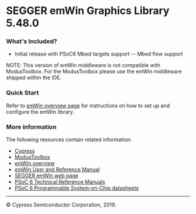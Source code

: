 # SEGGER emWin Graphics Library 5.48.0
 
### What's Included?
* Initial release with PSoC6 Mbed targets support -- Mbed flow support

NOTE: This version of emWin middleware is not compatible with ModusToolbox. For the ModusToolbox please use the emWin middleware shipped within the IDE.

### Quick Start
Refer to [emWin overview page](https://cypresssemiconductorco.github.io/middleware-emwin/emwin_overview/html/index.html) for instructions on how to set up and configure the emWin library.

### More information
The following resources contain related information:
* [Cypress](http://www.cypress.com)
* [ModusToolbox](https://www.cypress.com/products/modustoolbox-software-environment)
* [emWin overview](https://cypresssemiconductorco.github.io/middleware-emwin/emwin_overview/html/index.html)
* [emWin User and Reference Manual](./docs/UM03001_emWin5.pdf)
* [SEGGER emWin web page](https://www.segger.com/products/user-interface/emwin/)
* [PSoC 6 Technical Reference Manuals](https://www.cypress.com/search/all?f%5B0%5D=meta_type%3Atechnical_documents&f%5B1%5D=resource_meta_type%3A583&f%5B2%5D=field_related_products%3A114026)
* [PSoC 6 Programmable System-on-Chip datasheets](https://www.cypress.com/search/all?f%5B0%5D=meta_type%3Atechnical_documents&f%5B1%5D=field_related_products%3A114026&f%5B2%5D=resource_meta_type%3A575)

---
© Cypress Semiconductor Corporation, 2019.
